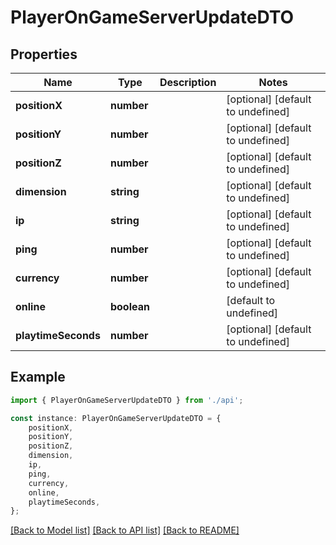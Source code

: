 # PlayerOnGameServerUpdateDTO


## Properties

Name | Type | Description | Notes
------------ | ------------- | ------------- | -------------
**positionX** | **number** |  | [optional] [default to undefined]
**positionY** | **number** |  | [optional] [default to undefined]
**positionZ** | **number** |  | [optional] [default to undefined]
**dimension** | **string** |  | [optional] [default to undefined]
**ip** | **string** |  | [optional] [default to undefined]
**ping** | **number** |  | [optional] [default to undefined]
**currency** | **number** |  | [optional] [default to undefined]
**online** | **boolean** |  | [default to undefined]
**playtimeSeconds** | **number** |  | [optional] [default to undefined]

## Example

```typescript
import { PlayerOnGameServerUpdateDTO } from './api';

const instance: PlayerOnGameServerUpdateDTO = {
    positionX,
    positionY,
    positionZ,
    dimension,
    ip,
    ping,
    currency,
    online,
    playtimeSeconds,
};
```

[[Back to Model list]](../README.md#documentation-for-models) [[Back to API list]](../README.md#documentation-for-api-endpoints) [[Back to README]](../README.md)
